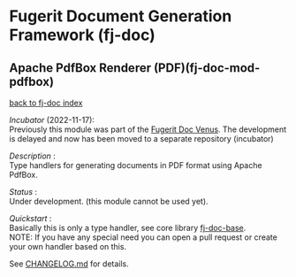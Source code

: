 # Fugerit Document Generation Framework (fj-doc)

## Apache PdfBox Renderer (PDF)(fj-doc-mod-pdfbox)

[back to fj-doc index](https://github.com/fugerit-org/fj-doc.git)  

*Incubator* (2022-11-17):  
Previously this module was part of the [Fugerit Doc Venus](https://github.com/fugerit-org/fj-doc.git). The development is delayed and now has been moved to a separate repository (incubator)

*Description* :  
Type handlers for generating documents in PDF format using Apache PdfBox.

*Status* :  
Under development. (this module cannot be used yet).
  
*Quickstart* :  
Basically this is only a type handler, see core library [fj-doc-base](https://github.com/fugerit-org/fj-doc.git).  
NOTE: If you have any special need you can open a pull request or create your own handler based on this.  


See [CHANGELOG.md](CHANGELOG.md) for details.